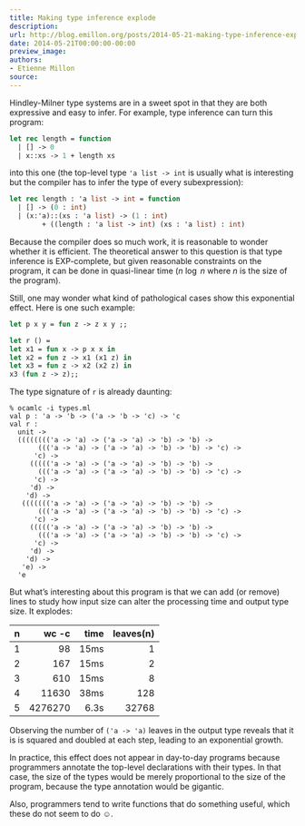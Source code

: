 ```yaml
---
title: Making type inference explode
description:
url: http://blog.emillon.org/posts/2014-05-21-making-type-inference-explode.html
date: 2014-05-21T00:00:00-00:00
preview_image:
authors:
- Etienne Millon
source:
---
```


<p>Hindley-Milner type systems are in a sweet spot in that they are both expressive
and easy to infer. For example, type inference can turn this program:</p>
<div class="sourceCode"><pre class="sourceCode ocaml"><code class="sourceCode ocaml"><span><a href="http://blog.emillon.org/feeds/ocaml.xml#cb1-1" aria-hidden="true" tabindex="-1"></a><span class="kw">let</span> <span class="kw">rec</span> length = <span class="kw">function</span></span>
<span><a href="http://blog.emillon.org/feeds/ocaml.xml#cb1-2" aria-hidden="true" tabindex="-1"></a>  | [] -&gt; <span class="dv">0</span> </span>
<span><a href="http://blog.emillon.org/feeds/ocaml.xml#cb1-3" aria-hidden="true" tabindex="-1"></a>  | x::xs -&gt; <span class="dv">1</span> + length xs</span></code></pre></div>
<p>into this one (the top-level type <code>'a list -&gt; int</code> is usually what is
interesting but the compiler has to infer the type of every subexpression):</p>
<div class="sourceCode"><pre class="sourceCode ocaml"><code class="sourceCode ocaml"><span><a href="http://blog.emillon.org/feeds/ocaml.xml#cb2-1" aria-hidden="true" tabindex="-1"></a><span class="kw">let</span> <span class="kw">rec</span> length : 'a <span class="dt">list</span> -&gt; <span class="dt">int</span> = <span class="kw">function</span></span>
<span><a href="http://blog.emillon.org/feeds/ocaml.xml#cb2-2" aria-hidden="true" tabindex="-1"></a>  | [] -&gt; (<span class="dv">0</span> : <span class="dt">int</span>)</span>
<span><a href="http://blog.emillon.org/feeds/ocaml.xml#cb2-3" aria-hidden="true" tabindex="-1"></a>  | (x:'a)::(xs : 'a <span class="dt">list</span>) -&gt; (<span class="dv">1</span> : <span class="dt">int</span>)</span>
<span><a href="http://blog.emillon.org/feeds/ocaml.xml#cb2-4" aria-hidden="true" tabindex="-1"></a>        + ((length : 'a <span class="dt">list</span> -&gt; <span class="dt">int</span>) (xs : 'a <span class="dt">list</span>) : <span class="dt">int</span>)</span></code></pre></div>
<p>Because the compiler does so much work, it is reasonable to wonder whether it is
efficient. The theoretical answer to this question is that type inference is
EXP-complete, but given reasonable constraints on the program, it can be done in
quasi-linear time (<span class="math inline"><em>n</em>&nbsp;log&#8198;&nbsp;<em>n</em></span> where <span class="math inline"><em>n</em></span> is the size of the program).</p>
<p>Still, one may wonder what kind of pathological cases show this exponential
effect. Here is one such example:</p>
<div class="sourceCode"><pre class="sourceCode ocaml"><code class="sourceCode ocaml"><span><a href="http://blog.emillon.org/feeds/ocaml.xml#cb3-1" aria-hidden="true" tabindex="-1"></a><span class="kw">let</span> p x y = <span class="kw">fun</span> z -&gt; z x y ;;</span>
<span><a href="http://blog.emillon.org/feeds/ocaml.xml#cb3-2" aria-hidden="true" tabindex="-1"></a></span>
<span><a href="http://blog.emillon.org/feeds/ocaml.xml#cb3-3" aria-hidden="true" tabindex="-1"></a><span class="kw">let</span> r () =</span>
<span><a href="http://blog.emillon.org/feeds/ocaml.xml#cb3-4" aria-hidden="true" tabindex="-1"></a><span class="kw">let</span> x1 = <span class="kw">fun</span> x -&gt; p x x <span class="kw">in</span></span>
<span><a href="http://blog.emillon.org/feeds/ocaml.xml#cb3-5" aria-hidden="true" tabindex="-1"></a><span class="kw">let</span> x2 = <span class="kw">fun</span> z -&gt; x1 (x1 z) <span class="kw">in</span></span>
<span><a href="http://blog.emillon.org/feeds/ocaml.xml#cb3-6" aria-hidden="true" tabindex="-1"></a><span class="kw">let</span> x3 = <span class="kw">fun</span> z -&gt; x2 (x2 z) <span class="kw">in</span></span>
<span><a href="http://blog.emillon.org/feeds/ocaml.xml#cb3-7" aria-hidden="true" tabindex="-1"></a>x3 (<span class="kw">fun</span> z -&gt; z);;</span></code></pre></div>
<p>The type signature of <code>r</code> is already daunting:</p>
<pre><code>% ocamlc -i types.ml
val p : 'a -&gt; 'b -&gt; ('a -&gt; 'b -&gt; 'c) -&gt; 'c
val r :
  unit -&gt;
  (((((((('a -&gt; 'a) -&gt; ('a -&gt; 'a) -&gt; 'b) -&gt; 'b) -&gt;
       ((('a -&gt; 'a) -&gt; ('a -&gt; 'a) -&gt; 'b) -&gt; 'b) -&gt; 'c) -&gt;
      'c) -&gt;
     ((((('a -&gt; 'a) -&gt; ('a -&gt; 'a) -&gt; 'b) -&gt; 'b) -&gt;
       ((('a -&gt; 'a) -&gt; ('a -&gt; 'a) -&gt; 'b) -&gt; 'b) -&gt; 'c) -&gt;
      'c) -&gt;
     'd) -&gt;
    'd) -&gt;
   ((((((('a -&gt; 'a) -&gt; ('a -&gt; 'a) -&gt; 'b) -&gt; 'b) -&gt;
       ((('a -&gt; 'a) -&gt; ('a -&gt; 'a) -&gt; 'b) -&gt; 'b) -&gt; 'c) -&gt;
      'c) -&gt;
     ((((('a -&gt; 'a) -&gt; ('a -&gt; 'a) -&gt; 'b) -&gt; 'b) -&gt;
       ((('a -&gt; 'a) -&gt; ('a -&gt; 'a) -&gt; 'b) -&gt; 'b) -&gt; 'c) -&gt;
      'c) -&gt;
     'd) -&gt;
    'd) -&gt;
   'e) -&gt;
  'e</code></pre>
<p>But what&rsquo;s interesting about this program is that we can add (or remove) lines
to study how input size can alter the processing time and output type size. It
explodes:</p>
<table>
<thead>
<tr class="header">
<th>n</th>
<th style="text-align: right;">wc -c</th>
<th style="text-align: right;">time</th>
<th style="text-align: right;">leaves(n)</th>
</tr>
</thead>
<tbody>
<tr class="odd">
<td>1</td>
<td style="text-align: right;">98</td>
<td style="text-align: right;">15ms</td>
<td style="text-align: right;">1</td>
</tr>
<tr class="even">
<td>2</td>
<td style="text-align: right;">167</td>
<td style="text-align: right;">15ms</td>
<td style="text-align: right;">2</td>
</tr>
<tr class="odd">
<td>3</td>
<td style="text-align: right;">610</td>
<td style="text-align: right;">15ms</td>
<td style="text-align: right;">8</td>
</tr>
<tr class="even">
<td>4</td>
<td style="text-align: right;">11630</td>
<td style="text-align: right;">38ms</td>
<td style="text-align: right;">128</td>
</tr>
<tr class="odd">
<td>5</td>
<td style="text-align: right;">4276270</td>
<td style="text-align: right;">6.3s</td>
<td style="text-align: right;">32768</td>
</tr>
</tbody>
</table>
<p>Observing the number of <code>('a -&gt; 'a)</code> leaves in the output type reveals that it
is is squared and doubled at each step, leading to an exponential growth.</p>
<p>In practice, this effect does not appear in day-to-day programs because
programmers annotate the top-level declarations with their types. In that case,
the size of the types would be merely proportional to the size of the program,
because the type annotation would be gigantic.</p>
<p>Also, programmers tend to write functions that do something useful, which these
do not seem to do &#9786;.</p>
